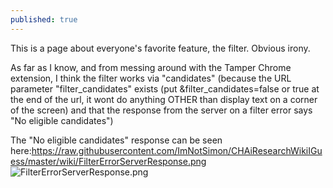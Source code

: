 ```yaml
---
published: true
---
```


 This is a page about everyone's favorite feature, the filter. Obvious irony.

As far as I know, and from messing around with the Tamper Chrome extension, I think the filter works via "candidates" (because the URL parameter "filter_candidates" exists (put &filter_candidates=false or true at the end of the url, it wont do anything OTHER than display text on a corner of the screen) and that the response from the server on a filter error says "No eligible candidates")

The "No eligible candidates" response can be seen here:https://raw.githubusercontent.com/ImNotSimon/CHAiResearchWikiIGuess/master/wiki/FilterErrorServerResponse.png  ![FilterErrorServerResponse.png]({{site.baseurl}}/wiki/FilterErrorServerResponse.png)
